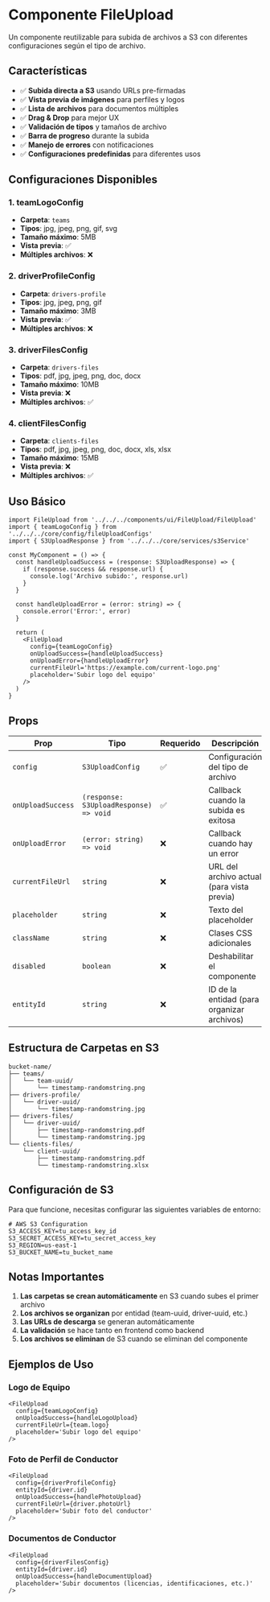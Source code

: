 # Componente FileUpload

Un componente reutilizable para subida de archivos a S3 con diferentes configuraciones según el tipo de archivo.

## Características

- ✅ **Subida directa a S3** usando URLs pre-firmadas
- ✅ **Vista previa de imágenes** para perfiles y logos
- ✅ **Lista de archivos** para documentos múltiples
- ✅ **Drag & Drop** para mejor UX
- ✅ **Validación de tipos** y tamaños de archivo
- ✅ **Barra de progreso** durante la subida
- ✅ **Manejo de errores** con notificaciones
- ✅ **Configuraciones predefinidas** para diferentes usos

## Configuraciones Disponibles

### 1. **teamLogoConfig**

- **Carpeta**: `teams`
- **Tipos**: jpg, jpeg, png, gif, svg
- **Tamaño máximo**: 5MB
- **Vista previa**: ✅
- **Múltiples archivos**: ❌

### 2. **driverProfileConfig**

- **Carpeta**: `drivers-profile`
- **Tipos**: jpg, jpeg, png, gif
- **Tamaño máximo**: 3MB
- **Vista previa**: ✅
- **Múltiples archivos**: ❌

### 3. **driverFilesConfig**

- **Carpeta**: `drivers-files`
- **Tipos**: pdf, jpg, jpeg, png, doc, docx
- **Tamaño máximo**: 10MB
- **Vista previa**: ❌
- **Múltiples archivos**: ✅

### 4. **clientFilesConfig**

- **Carpeta**: `clients-files`
- **Tipos**: pdf, jpg, jpeg, png, doc, docx, xls, xlsx
- **Tamaño máximo**: 15MB
- **Vista previa**: ❌
- **Múltiples archivos**: ✅

## Uso Básico

```tsx
import FileUpload from '../../../components/ui/FileUpload/FileUpload'
import { teamLogoConfig } from '../../../core/config/fileUploadConfigs'
import { S3UploadResponse } from '../../../core/services/s3Service'

const MyComponent = () => {
  const handleUploadSuccess = (response: S3UploadResponse) => {
    if (response.success && response.url) {
      console.log('Archivo subido:', response.url)
    }
  }

  const handleUploadError = (error: string) => {
    console.error('Error:', error)
  }

  return (
    <FileUpload
      config={teamLogoConfig}
      onUploadSuccess={handleUploadSuccess}
      onUploadError={handleUploadError}
      currentFileUrl='https://example.com/current-logo.png'
      placeholder='Subir logo del equipo'
    />
  )
}
```

## Props

| Prop              | Tipo                                   | Requerido | Descripción                                |
| ----------------- | -------------------------------------- | --------- | ------------------------------------------ |
| `config`          | `S3UploadConfig`                       | ✅        | Configuración del tipo de archivo          |
| `onUploadSuccess` | `(response: S3UploadResponse) => void` | ✅        | Callback cuando la subida es exitosa       |
| `onUploadError`   | `(error: string) => void`              | ❌        | Callback cuando hay un error               |
| `currentFileUrl`  | `string`                               | ❌        | URL del archivo actual (para vista previa) |
| `placeholder`     | `string`                               | ❌        | Texto del placeholder                      |
| `className`       | `string`                               | ❌        | Clases CSS adicionales                     |
| `disabled`        | `boolean`                              | ❌        | Deshabilitar el componente                 |
| `entityId`        | `string`                               | ❌        | ID de la entidad (para organizar archivos) |

## Estructura de Carpetas en S3

```
bucket-name/
├── teams/
│   └── team-uuid/
│       └── timestamp-randomstring.png
├── drivers-profile/
│   └── driver-uuid/
│       └── timestamp-randomstring.jpg
├── drivers-files/
│   └── driver-uuid/
│       ├── timestamp-randomstring.pdf
│       └── timestamp-randomstring.jpg
└── clients-files/
    └── client-uuid/
        ├── timestamp-randomstring.pdf
        └── timestamp-randomstring.xlsx
```

## Configuración de S3

Para que funcione, necesitas configurar las siguientes variables de entorno:

```env
# AWS S3 Configuration
S3_ACCESS_KEY=tu_access_key_id
S3_SECRET_ACCESS_KEY=tu_secret_access_key
S3_REGION=us-east-1
S3_BUCKET_NAME=tu_bucket_name
```

## Notas Importantes

1. **Las carpetas se crean automáticamente** en S3 cuando subes el primer archivo
2. **Los archivos se organizan** por entidad (team-uuid, driver-uuid, etc.)
3. **Las URLs de descarga** se generan automáticamente
4. **La validación** se hace tanto en frontend como backend
5. **Los archivos se eliminan** de S3 cuando se eliminan del componente

## Ejemplos de Uso

### Logo de Equipo

```tsx
<FileUpload
  config={teamLogoConfig}
  onUploadSuccess={handleLogoUpload}
  currentFileUrl={team.logo}
  placeholder='Subir logo del equipo'
/>
```

### Foto de Perfil de Conductor

```tsx
<FileUpload
  config={driverProfileConfig}
  entityId={driver.id}
  onUploadSuccess={handlePhotoUpload}
  currentFileUrl={driver.photoUrl}
  placeholder='Subir foto del conductor'
/>
```

### Documentos de Conductor

```tsx
<FileUpload
  config={driverFilesConfig}
  entityId={driver.id}
  onUploadSuccess={handleDocumentUpload}
  placeholder='Subir documentos (licencias, identificaciones, etc.)'
/>
```
